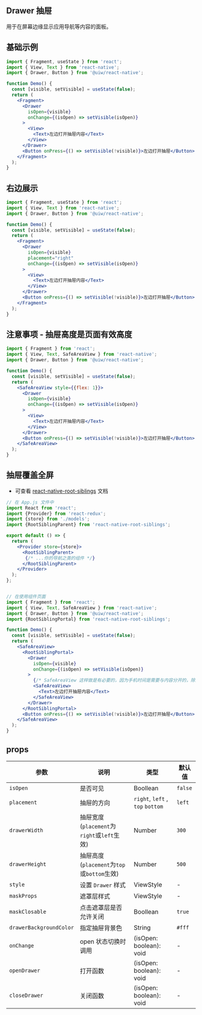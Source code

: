 Drawer 抽屉
---

用于在屏幕边缘显示应用导航等内容的面板。

## 基础示例

```jsx
import { Fragment, useState } from 'react';
import { View, Text } from 'react-native';
import { Drawer, Button } from '@uiw/react-native';

function Demo() {
  const [visible, setVisible] = useState(false);
  return (
    <Fragment>
      <Drawer
        isOpen={visible}
        onChange={(isOpen) => setVisible(isOpen)}
      >
        <View>
          <Text>左边打开抽屉内容</Text>
        </View>
      </Drawer>
      <Button onPress={() => setVisible(!visible)}>左边打开抽屉</Button>
    </Fragment>
  );
}
```

## 右边展示

```jsx
import { Fragment, useState } from 'react';
import { View, Text } from 'react-native';
import { Drawer, Button } from '@uiw/react-native';

function Demo() {
  const [visible, setVisible] = useState(false);
  return (
    <Fragment>
      <Drawer
        isOpen={visible}
        placement="right"
        onChange={(isOpen) => setVisible(isOpen)}
      >
        <View>
          <Text>左边打开抽屉内容</Text>
        </View>
      </Drawer>
      <Button onPress={() => setVisible(!visible)}>左边打开抽屉</Button>
    </Fragment>
  );
}
```

## 注意事项 - 抽屉高度是页面有效高度

```jsx
import { Fragment } from 'react';
import { View, Text, SafeAreaView } from 'react-native';
import { Drawer, Button } from '@uiw/react-native';

function Demo() {
  const [visible, setVisible] = useState(false);
  return (
    <SafeAreaView style={{flex: 1}}>
      <Drawer
        isOpen={visible}
        onChange={(isOpen) => setVisible(isOpen)}
      >
        <View>
          <Text>左边打开抽屉内容</Text>
        </View>
      </Drawer>
      <Button onPress={() => setVisible(!visible)}>左边打开抽屉</Button>
    </SafeAreaView>
  );
}
```   

## 抽屉覆盖全屏

- 可查看 [react-native-root-siblings](https://www.npmjs.com/package/react-native-root-siblings) 文档
```jsx
// 在 App.js 文件中 
import React from 'react';
import {Provider} from 'react-redux';
import {store} from './models';
import {RootSiblingParent} from 'react-native-root-siblings';

export default () => {
  return (
    <Provider store={store}>
      <RootSiblingParent> 
       {/* ...你的导航之类的组件 */}
      </RootSiblingParent>
    </Provider>
  );
};


// 在使用组件页面
import { Fragment } from 'react';
import { View, Text, SafeAreaView } from 'react-native';
import { Drawer, Button } from '@uiw/react-native';
import {RootSiblingPortal} from 'react-native-root-siblings';

function Demo() {
  const [visible, setVisible] = useState(false);
  return (
    <SafeAreaView>
      <RootSiblingPortal>
        <Drawer
          isOpen={visible}
          onChange={(isOpen) => setVisible(isOpen)}
        >
          {/* SafeAreaView 这样做是有必要的，因为手机时间是需要与内容分开的，除非你并不需要 */}
          <SafeAreaView> 
            <Text>左边打开抽屉内容</Text>
          </SafeAreaView>
        </Drawer>
      </RootSiblingPortal>
      <Button onPress={() => setVisible(!visible)}>左边打开抽屉</Button>
    </SafeAreaView>
  );
}
``` 

## props

| 参数 | 说明 | 类型 | 默认值 |
|------|------|-----|------|
| `isOpen` | 是否可见 | Boollean | `false` |
| `placement` | 抽屉的方向 | `right`, `left` , `top` `bottom`| `left` |
| `drawerWidth` | 抽屉宽度(`placement`为`right`或`left`生效)  | Number | `300` |
| `drawerHeight` | 抽屉高度(`placement`为`top`或`bottom`生效) | Number | `500` |
| `style` | 设置 `Drawer` 样式 | ViewStyle | - |
| `maskProps` | 遮罩层样式 | ViewStyle | - |
| `maskClosable` | 点击遮罩层是否允许关闭 | Boollean | `true` |
| `drawerBackgroundColor` | 指定抽屉背景色 | String | `#fff` |
| `onChange` | open 状态切换时调用 | (isOpen: boolean): void | - |
| `openDrawer` | 打开函数 | (isOpen: boolean): void | - |
| `closeDrawer` | 关闭函数 | (isOpen: boolean): void | - |